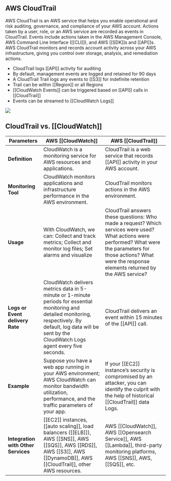 ## AWS CloudTrail 

AWS CloudTrail is an AWS service that helps you enable operational and risk auditing, governance, and compliance of your AWS account. Actions taken by a user, role, or an AWS service are recorded as events in CloudTrail. Events include actions taken in the AWS Management Console, AWS Command Line Interface ([[CLI]]), and AWS [[SDK]]s and [[API]]s.
AWS CloudTrail monitors and records account activity across your AWS infrastructure, giving you control over storage, analysis, and remediation actions.

-   CloudTrail logs [[API]] activity for auditing
-   By default, management events are logged and retained for 90 days
-   A CloudTrail Trail logs any events to [[S3]] for indefinite retention
-   Trail can be within [[Region]] or all Regions
-   [[CloudWatch Events]] can be triggered based on [[API]] calls in [[CloudTrail]] 
-   Events can be streamed to [[CloudWatch Logs]]

[![](https://d1.awsstatic.com/product-marketing/CloudTrail/product-page-diagram_AWS-CloudTrail_HIW.feb63815c1869399371b4b9cc1ae00e78ed9e67f.png)](https://aws.amazon.com/cloudtrail/#)

## CloudTrail vs. [[CloudWatch]]

| **Parameters**                      | AWS [[CloudWatch]]                                                                                                                                                                                                     | AWS [[CloudTrail]]                                                                                                                                                                                                         |
| ------------------------------- | ------------------------------------------------------------------------------------------------------------------------------------------------------------------------------------------------------------------ | ---------------------------------------------------------------------------------------------------------------------------------------------------------------------------------------------------------------------- |
| **Definition**                      | CloudWatch is a monitoring service for AWS resources and applications.                                                                                                                                             | CloudTrail is a web service that records [[API]] activity in your AWS account.                                                                                                                                             |
| **Monitoring Tool**                 | CloudWatch monitors applications and infrastructure performance in the AWS environment.                                                                                                                            | CloudTrail monitors actions in the AWS environment.                                                                                                                                                                    |
| **Usage**                           | With CloudWatch, we can: Collect and track metrics; Collect and monitor log files; Set alarms and visualize                                                                                                             | CloudTrail answers these questions: Who made a request? Which services were used? What actions were performed? What were the parameters for those actions? What were the response elements returned by the AWS service? |
| **Logs or Event delivery Rate**     | CloudWatch delivers metrics data in 5-minute or 1-minute periods for essential monitoring and detailed monitoring, respectively. By default, log data will be sent by the CloudWatch Logs agent every five seconds. | CloudTrail delivers an event within 15 minutes of the [[API]] call.                                                                                                                                                        |
| **Example**                         | Suppose you have a web app running in your AWS environment; AWS CloudWatch can monitor bandwidth utilization, performance, and the traffic parameters of your app.                                                 | If your [[EC2]] instance’s security is compromised by an attacker, you can identify the culprit with the help of historical [[CloudTrail]] data Logs.                                                                          |
| **Integration with Other Services** | [[EC2]] instances, [[auto scaling]], load balancers ([[ELB]]), AWS [[SNS]], AWS [[SQS]], AWS [[RDS]], AWS [[S3]], AWS [[DynamoDB]], AWS [[CloudTrail]], other AWS resources.                                                                                      | AWS [[CloudWatch]], AWS [[Opensearch Service]], AWS [[Lambda]], third-party monitoring platforms, AWS [[SNS]], AWS, [[SQS]], etc.                                                                                                          |


